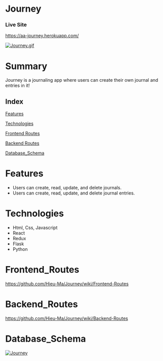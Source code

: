 # Journey

### Live Site
https://aa-journey.herokuapp.com/

[![Journey.gif](https://s6.gifyu.com/images/Journey.gif)](https://gifyu.com/image/12AF)

# Summary
Journey is a journaling app where users can create their own journal and entries in it!

## Index

[Features](#features)

[Technologies](#technologies)

[Frontend Routes](#frontend_routes)

[Backend Routes](#backend_routes)

[Database_Schema](#database_schema)


# Features
* Users can create, read, update, and delete journals.
* Users can create, read, update, and delete journal entries.

# Technologies
* Html, Css, Javascript
* React
* Redux
* Flask
* Python

# Frontend_Routes
https://github.com/Hieu-Ma/Journey/wiki/Frontend-Routes

# Backend_Routes
https://github.com/Hieu-Ma/Journey/wiki/Backend-Routes

# Database_Schema
<a href="https://ibb.co/XDXtWxn"><img src="https://i.ibb.co/zFsZmV3/Journey.png" alt="Journey" border="0"></a>

